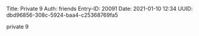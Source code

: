 Title: Private 9
Auth: friends
Entry-ID: 20091
Date: 2021-01-10 12:34
UUID: dbd96856-308c-5924-baa4-c25368769fa5

private 9
